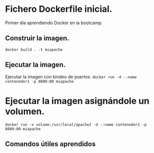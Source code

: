# Fichero Dockerfile inicial.
Primer día aprendiendo Docker en la bootcamp.

## Construir la imagen.
`
docker build . -t miapache
`
## Ejecutar la imagen.
Ejecutar la imagen con bindeo de puertos.
`
docker run -d --name contenedor1 -p 8080:80 miapache
`
# Ejecutar la imagen asignándole un volumen.
`
docker run -v volume:/usr/local/apache2 -d --name contenedor1 -p 8080:80 miapache
`

## Comandos útiles aprendidos
